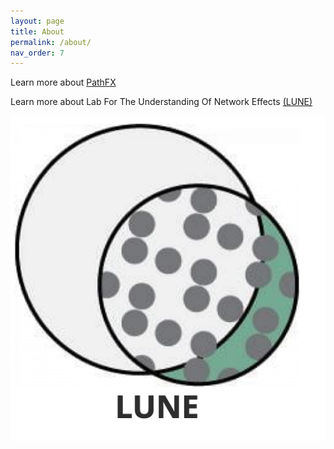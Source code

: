 ```yaml
---
layout: page
title: About
permalink: /about/
nav_order: 7
---
```


Learn more about [PathFX](https://www.pathfxweb.net/index.php)

Learn more about Lab For The Understanding Of Network Effects [(LUNE)](https://research.seas.ucla.edu/computational-systems-pharmacology/)

![image](display_files/logos/lune.png)

